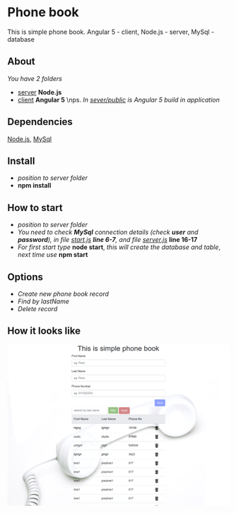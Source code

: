 # Phone book
This is simple phone book. Angular 5 - client, Node.js - server, MySql - database
## About
*You have 2 folders*
- [server](https://github.com/npilipovic86/phone-book/tree/master/server) **Node.js**
- [client](https://github.com/npilipovic86/phone-book/tree/master/client) **Angular 5**
 \nps. *In [sever/public](https://github.com/npilipovic86/phone-book/tree/master/server/public) is Angular 5 build in application*

## Dependencies
[Node.js](https://nodejs.org/en/), [MySql](https://www.mysql.com/)

## Install
- *position to server folder*
- **npm install**

## How to start
- *position to server folder*
- *You need to check **MySql** connection details (check **user** and **password**), in file [start.js](https://github.com/npilipovic86/phone-book/blob/master/server/start.js#L6) **line 6-7**, and file [server.js](https://github.com/npilipovic86/phone-book/blob/master/server/server.js#L16)* **line 16-17**
- *For first start type* **node start**, *this will create the database and table*, *next time use* **npm start**
## Options
- *Create new phone book record*
- *Find by lastName*
- *Delete record*

## How it looks like

![](Screenshot.png)